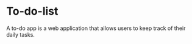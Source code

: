 # To-do-list
A to-do app is a web application that allows users to keep track of their daily tasks.
